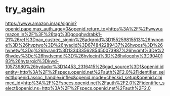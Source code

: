 # try_again


https://www.amazon.in/ap/signin?openid.pape.max_auth_age=0&openid.return_to=https%3A%2F%2Fwww.amazon.in%2F%3F%26tag%3Dgooghydrabk1-21%26ref%3Dnav_custrec_signin%26adgrpid%3D155259815513%26hvpone%3D%26hvptwo%3D%26hvadid%3D674842289437%26hvpos%3D%26hvnetw%3Dg%26hvrand%3D13343356285450073987%26hvqmt%3De%26hvdev%3Dc%26hvdvcmdl%3D%26hvlocint%3D%26hvlocphy%3D9040183%26hvtargid%3Dkwd-10573980%26hydadcr%3D14453_2316415%26gad_source%3D1&openid.identity=http%3A%2F%2Fspecs.openid.net%2Fauth%2F2.0%2Fidentifier_select&openid.assoc_handle=inflex&openid.mode=checkid_setup&openid.claimed_id=http%3A%2F%2Fspecs.openid.net%2Fauth%2F2.0%2Fidentifier_select&openid.ns=http%3A%2F%2Fspecs.openid.net%2Fauth%2F2.0